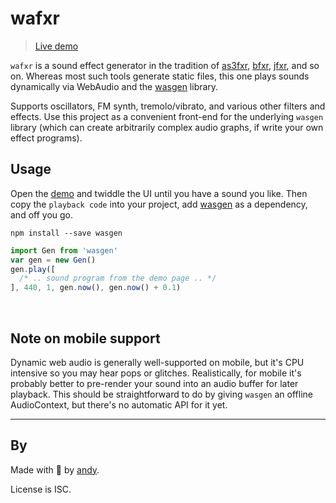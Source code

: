 
# wafxr

> [Live demo](https://andyhall.github.io/wafxr/)

`wafxr` is a sound effect generator in the tradition of 
[as3fxr](http://www.superflashbros.net/as3sfxr/), 
[bfxr](http://www.bfxr.net/), 
[jfxr](http://jfxr.frozenfractal.com/), and so on. 
Whereas most such tools generate static files, 
this one plays sounds dynamically via WebAudio and the 
[wasgen](https://github.com/andyhall/wasgen) library.


Supports oscillators, FM synth, tremolo/vibrato, and various other 
filters and effects. Use this project as a convenient front-end for the
underlying `wasgen` library (which can create arbitrarily complex 
audio graphs, if write your own effect programs).


## Usage

Open the [demo](https://andyhall.github.io/wafxr/) and 
twiddle the UI until you have a sound you like. 
Then copy the `playback code` into your project, 
add [wasgen](https://github.com/andyhall/wasgen) as a dependency, 
and off you go.

```shell
npm install --save wasgen
```

```js
import Gen from 'wasgen'
var gen = new Gen()
gen.play([
  /* .. sound program from the demo page .. */
], 440, 1, gen.now(), gen.now() + 0.1)
```

<br>

## Note on mobile support
  
Dynamic web audio is generally well-supported on mobile, 
but it's CPU intensive so you may hear pops or glitches.
Realistically, for mobile it's probably better to pre-render your sound 
into an audio buffer for later playback. This should be 
straightforward to do by giving `wasgen` an offline AudioContext, 
but there's no automatic API for it yet.


----

## By

Made with 🍺 by [andy](https://fenomas.com/).

License is ISC.
